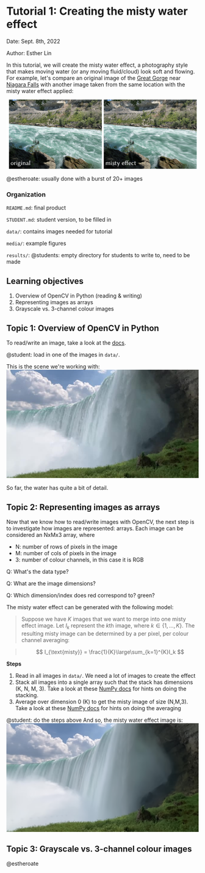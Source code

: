 # Tutorial 1: Creating the misty water effect

Date: Sept. 8th, 2022  

Author: Esther Lin

In this tutorial, we will create the misty water effect, a photography style that makes moving water (or any moving fluid/cloud) look soft and flowing. For example, let's compare an original image of the [Great Gorge](https://www.niagarafallstourism.com/play/outdoor-recreation/white-water-walk/) near [Niagara Falls](https://www.niagaraparks.com) with another image taken from the same location with the misty water effect applied:

![misty0](media/figure0.png)

@estheroate: usually done with a burst of 20+ images

### Organization

`README.md`: final product

`STUDENT.md`: student version, to be filled in

`data/`: contains images needed for tutorial

`media/`: example figures

`results/`: @students: empty directory for students to write to, need to be made

## Learning objectives

1. Overview of OpenCV in Python (reading & writing)
2. Representing images as arrays
3. Grayscale vs. 3-channel colour images

## Topic 1: Overview of OpenCV in Python
To read/write an image, take a look at the [docs](https://docs.opencv.org/3.1.0/dc/d2e/tutorial_py_image_display.html).

@student: load in one of the images in `data/`.


This is the scene we're working with:
![misty0](media/figure1.png)

So far, the water has quite a bit of detail.

## Topic 2: Representing images as arrays

Now that we know how to read/write images with OpenCV, the next step is to investigate how images are represented: arrays. Each image can be considered an NxMx3 array, where

-   N: number of rows of pixels in the image
-   M: number of cols of pixels in the image
-   3: number of colour channels, in this case it is RGB


Q: What's the data type?

Q: What are the image dimensions?

Q: Which dimension/index does red correspond to? green?

The misty water effect can be generated with the following model:

>   Suppose we have $K$ images that we want to merge into one misty effect image. Let $I_k$ represent the $k$th image, where $k \in \{1, …, K\}$. The resulting misty image can be determined by a per pixel, per colour channel averaging:

>
>$$
>   I_{\text{misty}} = \frac{1}{K}\large\sum_{k=1}^{K}I_k
>$$
>

**Steps**
1. Read in all images in `data/`. We need a lot of images to create the effect
2. Stack all images into a single array such that the stack has dimensions (K, N, M, 3). Take a look at these [NumPy docs](https://numpy.org/doc/stable/reference/generated/numpy.stack.html) for hints on doing the stacking.
3. Average over dimension 0 (K) to get the misty image of size (N,M,3). Take a look at these [NumPy docs](https://numpy.org/doc/stable/reference/generated/numpy.mean.html) for hints on doing the averaging


@student: do the steps above
And so, the misty water effect image is:
![misty0](media/figure2.png)

## Topic 3: Grayscale vs. 3-channel colour images

@estheroate
